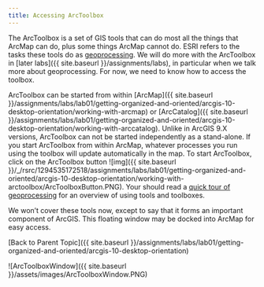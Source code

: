 ```yaml
---
title: Accessing ArcToolbox
---
```


The ArcToolbox is a set of GIS tools that can do most all the things that ArcMap can do, plus some things ArcMap cannot do. ESRI refers to the tasks these tools do as [geoprocessing](http://help.arcgis.com/en/arcgisdesktop/10.0/help/index.html#/What_is_geoprocessing/002s00000001000000/). We will do more with the ArcToolbox in [later labs]({{ site.baseurl }}/assignments/labs), in particular when we talk more about geoprocessing. For now, we need to know how to access the toolbox. 

ArcToolbox can be started from within [ArcMap]({{ site.baseurl }}/assignments/labs/lab01/getting-organized-and-oriented/arcgis-10-desktop-orientation/working-with-arcmap) or [ArcCatalog]({{ site.baseurl }}/assignments/labs/lab01/getting-organized-and-oriented/arcgis-10-desktop-orientation/working-with-arccatalog). Unlike in ArcGIS 9.X versions, ArcToolbox can not be started independently as a stand-alone.  If you start ArcToolbox from within ArcMap, whatever processes you run using the toolbox will update automatically in the map. 
To start ArcToolbox, click on the ArcToolbox button ![img]({{ site.baseurl }}/_/rsrc/1294535172518/assignments/labs/lab01/getting-organized-and-oriented/arcgis-10-desktop-orientation/working-with-arctoolbox/ArcToolboxButton.PNG). Your should read a [quick tour of geoprocessing](http://help.arcgis.com/en/arcgisdesktop/10.0/help/index.html#/A_quick_tour_of_geoprocessing/002s00000002000000/) for an overview of using tools and toolboxes.

We won’t cover these tools now, except to say that it forms an important component of ArcGIS. This floating window may be docked into ArcMap for easy access. 

 [Back to Parent Topic]({{ site.baseurl }}/assignments/labs/lab01/getting-organized-and-oriented/arcgis-10-desktop-orientation)

![ArcToolboxWindow]({{ site.baseurl }}/assets/images/ArcToolboxWindow.PNG)